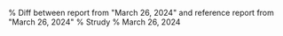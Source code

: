 % Diff between report from "March 26, 2024" and reference report from "March 26, 2024"
% Strudy
% March 26, 2024


